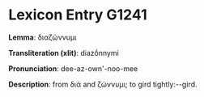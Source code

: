 # Lexicon Entry G1241

**Lemma**: διαζώννυμι

**Transliteration (xlit)**: diazṓnnymi

**Pronunciation**: dee-az-own'-noo-mee

**Description**:
from διά and ζώννυμι; to gird tightly:--gird.
